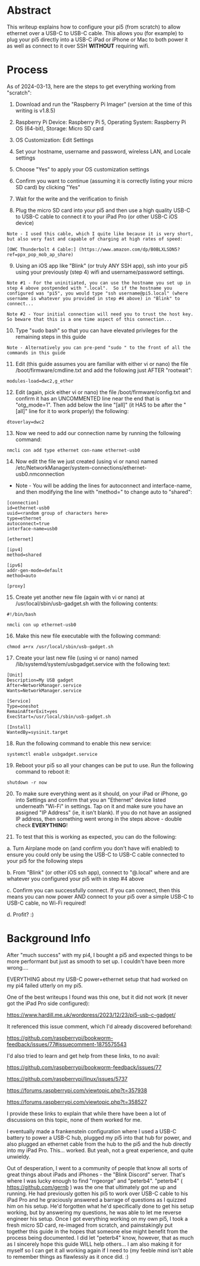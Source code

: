 # Abstract

This writeup explains how to configure your pi5 (from scratch) to allow ethernet over a USB-C to USB-C cable.  This allows you (for example) to plug your pi5 directly into a USB-C iPad or iPhone or Mac to both power it as well as connect to it over SSH **WITHOUT** requiring wifi.

# Process

As of 2024-03-13, here are the steps to get everything working from "scratch":

1. Download and run the "Raspberry Pi Imager" (version at the time of this writing is v1.8.5)

2. Raspberry Pi Device: Raspberry Pi 5, Operating System: Raspberry Pi OS (64-bit), Storage: Micro SD card

3. OS Customization: Edit Settings

4. Set your hostname, username and password, wireless LAN, and Locale settings

5. Choose "Yes" to apply your OS customization settings

6. Confirm you want to continue (assuming it is correctly listing your micro SD card) by clicking "Yes"

7. Wait for the write and the verification to finish

8. Plug the micro SD card into your pi5 and then use a high quality USB-C to USB-C cable to connect it to your iPad Pro (or other USB-C iOS device)

```
Note - I used this cable, which I quite like because it is very short, but also very fast and capable of charging at high rates of speed:

[OWC Thunderbolt 4 Cable:] (https://www.amazon.com/dp/B0BLXLSDN5?ref=ppx_pop_mob_ap_share)
```

9. Using an iOS app like "Blink" (or truly ANY SSH app), ssh into your pi5 using your previously (step 4) wifi and username/password settings.

```
Note #1 - For the uninitiated, you can use the hostname you set up in step 4 above postpended with ".local".  So if the hostname you configured was "pi5", you would type "ssh username@pi5.local" (where username is whatever you provided in step #4 above) in "Blink" to connect...
  
Note #2 - Your initial connection will need you to trust the host key.  So beware that this is a one time aspect of this connection...
```

10. Type "sudo bash" so that you can have elevated privileges for the remaining steps in this guide

```
Note - Alternatively you can pre-pend "sudo " to the front of all the commands in this guide
```

11. Edit (this guide assumes you are familiar with either vi or nano) the file /boot/firmware/cmdline.txt and add the following just AFTER "rootwait":

```
modules-load=dwc2,g_ether
```

12. Edit (again, pick either vi or nano) the file /boot/firmware/config.txt and confirm it has an UNCOMMENTED line near the end that is "otg_mode=1".  Then add below the line "[all]" (it HAS to be after the "[all]" line for it to work properly) the following:

```
dtoverlay=dwc2
```

13. Now we need to add our connection name by running the following command:

```
nmcli con add type ethernet con-name ethernet-usb0
```
    
14. Now edit the file we just created (using vi or nano) named /etc/NetworkManager/system-connections/ethernet-usb0.nmconnection

- Note - You will be adding the lines for autoconnect and interface-name, and then modifying the line with "method=" to change auto to "shared":

```
[connection]
id=ethernet-usb0
uuid=<random group of characters here>
type=ethernet
autoconnect=true
interface-name=usb0
  
[ethernet]
  
[ipv4]
method=shared
  
[ipv6]
addr-gen-mode=default
method=auto
  
[proxy]
```

15. Create yet another new file (again with vi or nano) at /usr/local/sbin/usb-gadget.sh with the following contents:

```
#!/bin/bash

nmcli con up ethernet-usb0
```

16. Make this new file executable with the following command:

```
chmod a+rx /usr/local/sbin/usb-gadget.sh
```

17. Create your last new file (using vi or nano) named /lib/systemd/system/usbgadget.service with the following text:

```
[Unit]
Description=My USB gadget
After=NetworkManager.service
Wants=NetworkManager.service
  
[Service]
Type=oneshot
RemainAfterExit=yes
ExecStart=/usr/local/sbin/usb-gadget.sh
  
[Install]
WantedBy=sysinit.target
```

18. Run the following command to enable this new service:

```
systemctl enable usbgadget.service
```

19. Reboot your pi5 so all your changes can be put to use.  Run the following command to reboot it:

```
shutdown -r now
```

20. To make sure everything went as it should, on your iPad or iPhone, go into Settings and confirm that you an "Ethernet" device listed underneath "Wi-Fi" in settings.  Tap on it and make sure you have an assigned "IP Address" (ie, it isn't blank).  If you do not have an assigned IP address, then something went wrong in the steps above - double check **EVERYTHING**!

21. To test that this is working as expected, you can do the following:

  a. Turn Airplane mode on (and confirm you don't have wifi enabled) to ensure you could only be using the USB-C to USB-C cable connected to your pi5 for the following steps
  
  b. From "Blink" (or other iOS ssh app), connect to "<username>@<hostname>.local" where <username> and <hostname> are whatever you configured your pi5 with in step #4 above
  
  c. Confirm you can successfully connect.  If you can connect, then this means you can now power AND connect to your pi5 over a simple USB-C to USB-C cable, no Wi-Fi required!
  
  d. Profit?   :)

# Background Info

After "much success" with my pi4, I bought a pi5 and expected things to be more performant but just as smooth to set up.  I couldn't have been more wrong....

EVERYTHING about my USB-C power+ethernet setup that had worked on my pi4 failed utterly on my pi5.

One of the best writeups I found was this one, but it did not work (it never got the iPad Pro side configured): 

https://www.hardill.me.uk/wordpress/2023/12/23/pi5-usb-c-gadget/

It referenced this issue comment, which I'd already discovered beforehand:

https://github.com/raspberrypi/bookworm-feedback/issues/77#issuecomment-1875575543

I'd also tried to learn and get help from these links, to no avail:

https://github.com/raspberrypi/bookworm-feedback/issues/77

https://github.com/raspberrypi/linux/issues/5737

https://forums.raspberrypi.com/viewtopic.php?t=357938

https://forums.raspberrypi.com/viewtopic.php?t=358527

I provide these links to explain that while there have been a lot of discussions on this topic, none of them worked for me.

I eventually made a frankenstein configuration where I used a USB-C battery to power a USB-C hub, plugged my pi5 into that hub for power, and also plugged an ethernet cable from the hub to the pi5 and the hub directly into my iPad Pro.  This... worked.  But yeah, not a great experience, and quite unwieldy.

Out of desperation, I went to a community of people that know all sorts of great things about iPads and iPhones - the "Blink Discord" server.  That's where I was lucky enough to find "rrgeorge" and "peterb4".  "peterb4" ( https://github.com/gernb ) was the one that ultimately got me up and running.  He had previously gotten his pi5 to work over USB-C cable to his iPad Pro and he graciously answered a barrage of questions as I quizzed him on his setup.  He'd forgotten what he'd specifically done to get his setup working, but by answering my questions, he was able to let me reverse engineer his setup.  Once I got everything working on my own pi5, I took a fresh micro SD card, re-imaged from scratch, and painstakingly put together this guide in the hopes that someone else might benefit from the process being documented.  I did let "peterb4" know, however, that as much as I sincerely hope this guide WILL help others... I am also making it for myself so I can get it all working again if I need to (my feeble mind isn't able to remember things as flawlessly as it once did.  :)







